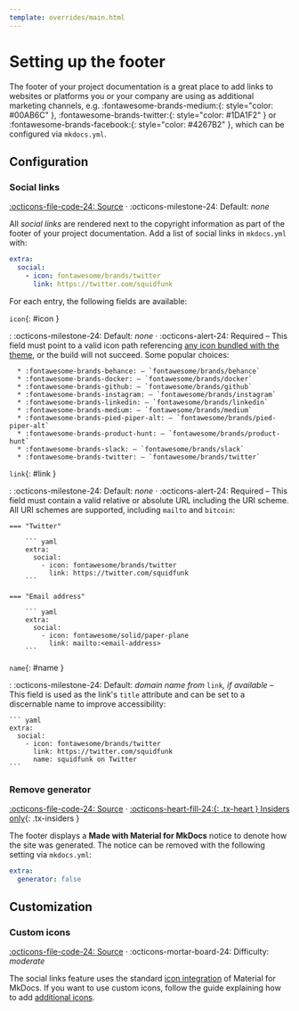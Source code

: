 ```yaml
---
template: overrides/main.html
---
```


# Setting up the footer

The footer of your project documentation is a great place to add links to
websites or platforms you or your company are using as additional marketing 
channels, e.g. :fontawesome-brands-medium:{: style="color: #00AB6C" },
:fontawesome-brands-twitter:{: style="color: #1DA1F2" } or
:fontawesome-brands-facebook:{: style="color: #4267B2" }, which can be
configured via `mkdocs.yml`.

## Configuration

### Social links

[:octicons-file-code-24: Source][1] · 
:octicons-milestone-24: Default: _none_

All _social links_ are rendered next to the copyright information as part of the 
footer of your project documentation. Add a list of social links in `mkdocs.yml` 
with:

``` yaml
extra:
  social:
    - icon: fontawesome/brands/twitter
      link: https://twitter.com/squidfunk
```

For each entry, the following fields are available:

`icon`{: #icon }

:     :octicons-milestone-24: Default: _none_ · :octicons-alert-24: Required –
      This field must point to a valid icon path referencing [any icon bundled 
      with the theme][2], or the build will not succeed. Some popular choices:

      * :fontawesome-brands-behance: – `fontawesome/brands/behance`
      * :fontawesome-brands-docker: – `fontawesome/brands/docker`
      * :fontawesome-brands-github: – `fontawesome/brands/github`
      * :fontawesome-brands-instagram: – `fontawesome/brands/instagram`
      * :fontawesome-brands-linkedin: – `fontawesome/brands/linkedin`
      * :fontawesome-brands-medium: – `fontawesome/brands/medium`
      * :fontawesome-brands-pied-piper-alt: – `fontawesome/brands/pied-piper-alt`
      * :fontawesome-brands-product-hunt: – `fontawesome/brands/product-hunt`
      * :fontawesome-brands-slack: – `fontawesome/brands/slack`
      * :fontawesome-brands-twitter: – `fontawesome/brands/twitter`

  [1]: https://github.com/squidfunk/mkdocs-material/blob/master/src/partials/social.html
  [2]: https://github.com/squidfunk/mkdocs-material/tree/master/material/.icons

`link`{: #link }

:   :octicons-milestone-24: Default: _none_ · :octicons-alert-24: Required –
    This field must contain a valid relative or absolute URL including the URI 
    scheme. All URI schemes are supported, including `mailto` and `bitcoin`:

    === "Twitter"

        ``` yaml
        extra:
          social:
            - icon: fontawesome/brands/twitter
              link: https://twitter.com/squidfunk
        ```

    === "Email address"

        ``` yaml
        extra:
          social:
            - icon: fontawesome/solid/paper-plane
              link: mailto:<email-address>
        ```

`name`{: #name }

:   :octicons-milestone-24: Default: _domain name from_ `link`_, if available_ –
    This field is used as the link's `title` attribute and can be set to a 
    discernable name to improve accessibility:

    ``` yaml
    extra:
      social:
        - icon: fontawesome/brands/twitter
          link: https://twitter.com/squidfunk
          name: squidfunk on Twitter
    ```

### Remove generator

[:octicons-file-code-24: Source][8] ·
[:octicons-heart-fill-24:{: .tx-heart } Insiders only][8]{: .tx-insiders }

The footer displays a __Made with Material for MkDocs__ notice to denote how
the site was generated. The notice can be removed with the following setting
via `mkdocs.yml`:

``` yaml
extra:
  generator: false
```

  [8]: ../insiders.md

## Customization

### Custom icons

[:octicons-file-code-24: Source][2] ·
:octicons-mortar-board-24: Difficulty: _moderate_

The social links feature uses the standard [icon integration][3] of Material for
MkDocs. If you want to use custom icons, follow the guide explaining how to
add [additional icons][4].

  [3]: changing-the-logo-and-icons.md#icons
  [4]: changing-the-logo-and-icons.md#additional-icons
